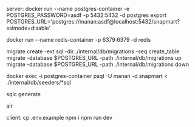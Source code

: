 server:
docker run --name postgres-container -e POSTGRES_PASSWORD=asdf -p 5432:5432 -d postgres
export POSTGRES_URL='postgres://manan:asdf@localhost:5432/snapmart?sslmode=disable'

docker run --name redis-container -p 6379:6379 -d redis

migrate create -ext sql -dir ./internal/db/migrations -seq create_table
migrate -database $POSTGRES_URL -path ./internal/db/migrations up
migrate -database $POSTGRES_URL -path ./internal/db/migrations down

docker exec -i postgres-container psql -U manan -d snapmart < ./internal/db/seeders/*sql

sqlc generate

air

client:
cp .env.example
npm i
npm run dev
